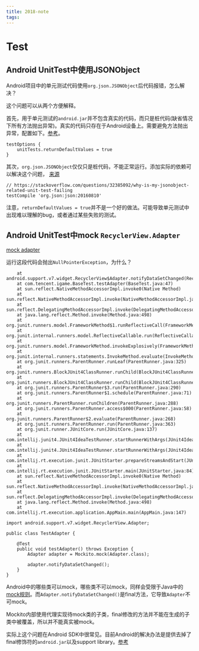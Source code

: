```yaml
---
title: 2018-note
tags:
---
```


# Test

## Android UnitTest中使用JSONObject
Android项目中的单元测试代码使用`org.json.JSONObject`后代码报错，怎么解决？

这个问题可以从两个方便解释。

首先，用于单元测试的`android.jar`并不包含真实的代码，而只是桩代码(缺省情况下所有方法抛出异常)。真实的代码只存在于Android设备上。需要避免方法抛出异常，配置如下。[参考](http://tools.android.com/tech-docs/unit-testing-support)。

```
testOptions { 
	unitTests.returnDefaultValues = true 
}
```

其次，`org.json.JSONObject`仅仅只是桩代码，不能正常运行。添加实际的依赖可以解决这个问题， [来源](https://stackoverflow.com/questions/32385092/why-is-my-jsonobject-related-unit-test-failing)

```
// https://stackoverflow.com/questions/32385092/why-is-my-jsonobject-related-unit-test-failing
testCompile 'org.json:json:20160810'
```

注意，`returnDefaultValues = true`并不是一个好的做法。可能导致单元测试中出现难以理解的bug，或者通过某些失败的测试。

## Android UnitTest中mock `RecyclerView.Adapter`
[mock adapter](https://stackoverflow.com/questions/31777188/android-methods-are-not-mocked-when-using-mockito)

运行这段代码会抛出`NullPointerException`，为什么？

```java.lang.NullPointerException
	at android.support.v7.widget.RecyclerView$Adapter.notifyDataSetChanged(RecyclerView.java:6559)
	at com.tencent.igame.BaseTest.testAdapter(BaseTest.java:47)
	at sun.reflect.NativeMethodAccessorImpl.invoke0(Native Method)
	at sun.reflect.NativeMethodAccessorImpl.invoke(NativeMethodAccessorImpl.java:62)
	at sun.reflect.DelegatingMethodAccessorImpl.invoke(DelegatingMethodAccessorImpl.java:43)
	at java.lang.reflect.Method.invoke(Method.java:498)
	at org.junit.runners.model.FrameworkMethod$1.runReflectiveCall(FrameworkMethod.java:50)
	at org.junit.internal.runners.model.ReflectiveCallable.run(ReflectiveCallable.java:12)
	at org.junit.runners.model.FrameworkMethod.invokeExplosively(FrameworkMethod.java:47)
	at org.junit.internal.runners.statements.InvokeMethod.evaluate(InvokeMethod.java:17)
	at org.junit.runners.ParentRunner.runLeaf(ParentRunner.java:325)
	at org.junit.runners.BlockJUnit4ClassRunner.runChild(BlockJUnit4ClassRunner.java:78)
	at org.junit.runners.BlockJUnit4ClassRunner.runChild(BlockJUnit4ClassRunner.java:57)
	at org.junit.runners.ParentRunner$3.run(ParentRunner.java:290)
	at org.junit.runners.ParentRunner$1.schedule(ParentRunner.java:71)
	at org.junit.runners.ParentRunner.runChildren(ParentRunner.java:288)
	at org.junit.runners.ParentRunner.access$000(ParentRunner.java:58)
	at org.junit.runners.ParentRunner$2.evaluate(ParentRunner.java:268)
	at org.junit.runners.ParentRunner.run(ParentRunner.java:363)
	at org.junit.runner.JUnitCore.run(JUnitCore.java:137)
	at com.intellij.junit4.JUnit4IdeaTestRunner.startRunnerWithArgs(JUnit4IdeaTestRunner.java:117)
	at com.intellij.junit4.JUnit4IdeaTestRunner.startRunnerWithArgs(JUnit4IdeaTestRunner.java:42)
	at com.intellij.rt.execution.junit.JUnitStarter.prepareStreamsAndStart(JUnitStarter.java:262)
	at com.intellij.rt.execution.junit.JUnitStarter.main(JUnitStarter.java:84)
	at sun.reflect.NativeMethodAccessorImpl.invoke0(Native Method)
	at sun.reflect.NativeMethodAccessorImpl.invoke(NativeMethodAccessorImpl.java:62)
	at sun.reflect.DelegatingMethodAccessorImpl.invoke(DelegatingMethodAccessorImpl.java:43)
	at java.lang.reflect.Method.invoke(Method.java:498)
	at com.intellij.rt.execution.application.AppMain.main(AppMain.java:147)
```

```
import android.support.v7.widget.RecyclerView.Adapter;

public class TestAdapter {

    @Test
    public void testAdapter() throws Exception {
        Adapter adapter = Mockito.mock(Adapter.class);

        adapter.notifyDataSetChanged();
    }
}
```

Android中的哪些类可以mock，哪些类不可以mock，同样会受限于Java中的[mock规则](https://github.com/mockito/mockito/wiki/FAQ#what-are-the-limitations-of-mockito)。而`Adapter.notifyDataSetChanged()`是final方法，它导致`Adapter`不可mock。

Mockito内部使用代理实现待mock类的子类，final修改的方法并不能在生成的子类中被覆盖，所以并不能真实被mock。

实际上这个问题在Android SDK中很常见。目前Android的解决办法是提供去掉了final修饰符的`android.jar`以及support library。[参考](https://developer.android.com/training/testing/unit-testing/local-unit-tests.html#mocking-dependencies)
